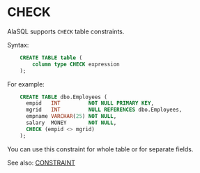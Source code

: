 # CHECK

AlaSQL supports ```CHECK``` table constraints.

Syntax:
```sql
    CREATE TABLE table (
        column type CHECK expression
    );
```

For example:
```sql
    CREATE TABLE dbo.Employees (
      empid   INT         NOT NULL PRIMARY KEY,
      mgrid   INT         NULL REFERENCES dbo.Employees,
      empname VARCHAR(25) NOT NULL,
      salary  MONEY       NOT NULL,
      CHECK (empid <> mgrid)
    );
```

You can use this constraint for whole table or for separate fields.

See also: [CONSTRAINT](Constraint)